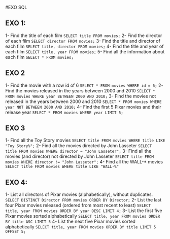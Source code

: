 #EXO SQL

## EXO 1:
1- Find the title of each film
``SELECT title FROM movies;``
2- Find the director of each film
``SELECT director FROM movies;``
3- Find the title and director of each film
``SELECT title, director FROM movies;``
4- Find the title and year of each film
``SELECT title, year FROM movies;``
5- Find all the information about each film
``SELECT * FROM movies;``

## EXO 2
1- Find the movie with a row id of 6
``SELECT * FROM movies WHERE id = 6;``
2- Find the movies released in the years between 2000 and 2010
``SELECT * FROM movies WHERE year BETWEEN 2000 AND 2010;``
3- Find the movies not released in the years between 2000 and 2010
``SELECT * FROM movies WHERE year NOT BETWEEN 2000 AND 2010;``
4- Find the first 5 Pixar movies and their release year
``SELECT * FROM movies WHERE year LIMIT 5;``

## EXO 3
1- Find all the Toy Story movies
``SELECT title FROM movies WHERE title LIKE "Toy Story%";``
2- Find all the movies directed by John Lasseter
``SELECT title FROM movies WHERE director = "John Lasseter";``
3- Find all the movies (and director) not directed by John Lasseter
``SELECT title FROM movies WHERE director != "John Lasseter";``
4- Find all the WALL-* movies
``SELECT title FROM movies WHERE title LIKE "WALL-%"``

## EXO 4:
1- List all directors of Pixar movies (alphabetically), without duplicates.
``SELECT DISTINCT Director FROM movies ORDER BY Director;``
2- List the last four Pixar movies released (ordered from most recent to least)
``SELECT title, year FROM movies ORDER BY year DESC LIMIT 4;``
3- List the first five Pixar movies sorted alphabetically
``SELECT title, year FROM movies ORDER BY title ASC LIMIT 5``
4- List the next five Pixar movies sorted alphabetically
``SELECT title, year FROM movies ORDER BY title LIMIT 5 OFFSET 5;``

